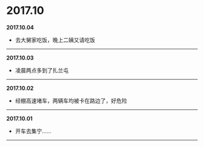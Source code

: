 # 2017.10

**2017.10.04**
*	去大舅家吃饭，晚上二姨又请吃饭
---

**2017.10.03**
*	凌晨两点多到了扎兰屯
---

**2017.10.02**
*	经棚高速堵车，两辆车均被卡在路边了，好危险
---

**2017.10.01**
*	开车去集宁......
---
